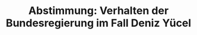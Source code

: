 ---
abstimmung:
  abstimmung: 1
  bundestagssitzung: 14
  legislaturperiode: 19
categories:
- Todo
data:
- title: Abstimmungsergebnis 20180222_1-data.pdf
  url: /res/2021-btw/abstimmungsergebnisse/20180222_1-data.pdf
- title: Abstimmungsergebnis 20180222_1_xls-data.xls
  url: /res/2021-btw/abstimmungsergebnisse/20180222_1_xls-data.xls
- title: Abstimmungsergebnis 20180222_1_xls-datacsv
  url: /res/2021-btw/abstimmungsergebnisse/csv/20180222_1_xls-datacsv
ergebnis:
  afd:
    enthaltung: 1
    gesamt: 92
    ja: 77
    nein: 0
    nichtabgegeben: 14
    ungueltig: 0
  bü90/gr:
    enthaltung: 0
    gesamt: 67
    ja: 0
    nein: 62
    nichtabgegeben: 5
    ungueltig: 0
  cdu/csu:
    enthaltung: 0
    gesamt: 246
    ja: 0
    nein: 232
    nichtabgegeben: 14
    ungueltig: 0
  die linke.:
    enthaltung: 0
    gesamt: 69
    ja: 0
    nein: 58
    nichtabgegeben: 11
    ungueltig: 0
  fdp:
    enthaltung: 0
    gesamt: 80
    ja: 0
    nein: 68
    nichtabgegeben: 12
    ungueltig: 0
  file: 20180222_1_xls-data.xls
  fraktionslos:
    enthaltung: 0
    gesamt: 2
    ja: 0
    nein: 2
    nichtabgegeben: 0
    ungueltig: 0
  spd:
    enthaltung: 0
    gesamt: 153
    ja: 0
    nein: 130
    nichtabgegeben: 23
    ungueltig: 0
layout: abstimmung
links:
- title: Link zu bundestag.de
  url: https://www.bundestag.de/parlament/plenum/abstimmung/abstimmung?id=503
preview: 'Deutscher Bundestag


  14. Sitzung des Deutschen Bundestages

  am Donnerstag, 22. Februar 2018


  Endgültiges Ergebnis der Namentlichen Abstimmung Nr. 1


  Antrag des Abgeordneten Dr. Gottfried Curio und der Fraktion der AfD

  Verhalten der Bundesregierung im Fall Deniz Yücel

  Drs. 19/846'
tags:
- Todo
title: 'Abstimmung: Verhalten der Bundesregierung im Fall Deniz Yücel'
---